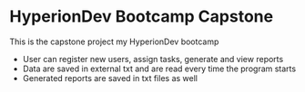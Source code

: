 # HyperionDev Bootcamp Capstone
This is the capstone project my HyperionDev bootcamp
- User can register new users, assign tasks, generate and view reports
- Data are saved in external txt and are read every time the program starts
- Generated reports are saved in txt files as well
